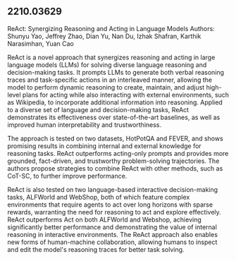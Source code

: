 ## 2210.03629
ReAct: Synergizing Reasoning and Acting in Language Models
Authors: Shunyu Yao, Jeffrey Zhao, Dian Yu, Nan Du, Izhak Shafran, Karthik Narasimhan, Yuan Cao

ReAct is a novel approach that synergizes reasoning and acting in large language models (LLMs) for solving diverse language reasoning and decision-making tasks. It prompts LLMs to generate both verbal reasoning traces and task-specific actions in an interleaved manner, allowing the model to perform dynamic reasoning to create, maintain, and adjust high-level plans for acting while also interacting with external environments, such as Wikipedia, to incorporate additional information into reasoning. Applied to a diverse set of language and decision-making tasks, ReAct demonstrates its effectiveness over state-of-the-art baselines, as well as improved human interpretability and trustworthiness.

The approach is tested on two datasets, HotPotQA and FEVER, and shows promising results in combining internal and external knowledge for reasoning tasks. ReAct outperforms acting-only prompts and provides more grounded, fact-driven, and trustworthy problem-solving trajectories. The authors propose strategies to combine ReAct with other methods, such as CoT-SC, to further improve performance.

ReAct is also tested on two language-based interactive decision-making tasks, ALFWorld and WebShop, both of which feature complex environments that require agents to act over long horizons with sparse rewards, warranting the need for reasoning to act and explore effectively. ReAct outperforms Act on both ALFWorld and Webshop, achieving significantly better performance and demonstrating the value of internal reasoning in interactive environments. The ReAct approach also enables new forms of human-machine collaboration, allowing humans to inspect and edit the model's reasoning traces for better task solving.